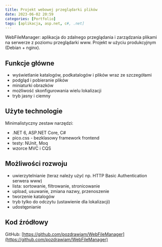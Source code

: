 ```yaml
---
title: Projekt webowej przeglądarki plików
date: 2023-06-02 20:59
categories: [Portfolio]
tags: [aplikacja, asp.net, c#, .net]
---
```


WebFileManager: aplikacja do zdalnego przeglądania i zarządzania plikami na serwerze z poziomu przeglądarki www. Projekt w użyciu produkcyjnym (Debian + nginx).

## Funkcje główne

- wyświetlanie katalogów, podkatalogów i plików wraz ze szczegółami
- podgląd i pobieranie plików
- miniaturki obrazków
- możliwość skonfigurowania wielu lokalizacji
- tryb jasny i ciemny

## Użyte technologie

Minimalistyczny zestaw narzędzi:

- .NET 6, ASP.NET Core, C#
- pico.css - bezklasowy framework frontend
- testy: NUnit, Moq
- wzorce MVC i CQS

## Możliwości rozwoju

- uwierzytelnianie (teraz należy użyć np. HTTP Basic Authentication serwera www)
- lista: sortowanie, filtrowanie, stronicowanie
- upload, usuwanie, zmiana nazwy, przenoszenie
- tworzenie katalogów
- tryb tylko do odczytu (ustawienie dla lokalizacji)
- udostępnianie

## Kod źródłowy

GitHub: [https://github.com/pozdrawiam/WebFileManager](https://github.com/pozdrawiam/WebFileManager)

